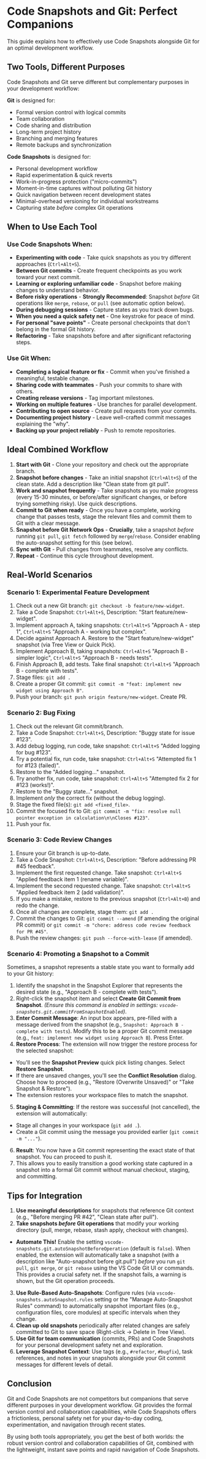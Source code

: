 # Code Snapshots and Git: Perfect Companions

This guide explains how to effectively use Code Snapshots alongside Git for an optimal development workflow.

## Two Tools, Different Purposes

Code Snapshots and Git serve different but complementary purposes in your development workflow:

**Git** is designed for:

- Formal version control with logical commits
- Team collaboration
- Code sharing and distribution
- Long-term project history
- Branching and merging features
- Remote backups and synchronization

**Code Snapshots** is designed for:

- Personal development workflow
- Rapid experimentation & quick reverts
- Work-in-progress protection ("micro-commits")
- Moment-in-time captures without polluting Git history
- Quick navigation between recent development states
- Minimal-overhead versioning for individual workstreams
- Capturing state _before_ complex Git operations

## When to Use Each Tool

### Use Code Snapshots When:

- **Experimenting with code** - Take quick snapshots as you try different approaches (`Ctrl+Alt+S`).
- **Between Git commits** - Create frequent checkpoints as you work toward your next commit.
- **Learning or exploring unfamiliar code** - Snapshot before making changes to understand behavior.
- **Before risky operations** - **Strongly Recommended**: Snapshot _before_ Git operations like `merge`, `rebase`, or `pull` (see automatic option below).
- **During debugging sessions** - Capture states as you track down bugs.
- **When you need a quick safety net** - One keystroke for peace of mind.
- **For personal "save points"** - Create personal checkpoints that don't belong in the formal Git history.
- **Refactoring** - Take snapshots before and after significant refactoring steps.

### Use Git When:

- **Completing a logical feature or fix** - Commit when you've finished a meaningful, testable change.
- **Sharing code with teammates** - Push your commits to share with others.
- **Creating release versions** - Tag important milestones.
- **Working on multiple features** - Use branches for parallel development.
- **Contributing to open source** - Create pull requests from your commits.
- **Documenting project history** - Leave well-crafted commit messages explaining the "why".
- **Backing up your project reliably** - Push to remote repositories.

## Ideal Combined Workflow

1. **Start with Git** - Clone your repository and check out the appropriate branch.
2. **Snapshot before changes** - Take an initial snapshot (`Ctrl+Alt+S`) of the clean state. Add a description like "Clean state from git pull".
3. **Work and snapshot frequently** - Take snapshots as you make progress (every 15-30 minutes, or before/after significant changes, or before trying something risky). Use quick descriptions.
4. **Commit to Git when ready** - Once you have a complete, working change that passes tests, stage the relevant files and commit them to Git with a clear message.
5. **Snapshot before Git Network Ops** - **Crucially**, take a snapshot _before_ running `git pull`, `git fetch` followed by `merge`/`rebase`. Consider enabling the auto-snapshot setting for this (see below).
6. **Sync with Git** - Pull changes from teammates, resolve any conflicts.
7. **Repeat** - Continue this cycle throughout development.

## Real-World Scenarios

### Scenario 1: Experimental Feature Development

1. Check out a new Git branch: `git checkout -b feature/new-widget`.
2. Take a Code Snapshot: `Ctrl+Alt+S`, Description: "Start feature/new-widget".
3. Implement approach A, taking snapshots: `Ctrl+Alt+S` "Approach A - step 1", `Ctrl+Alt+S` "Approach A - working but complex".
4. Decide against Approach A. Restore to the "Start feature/new-widget" snapshot (via Tree View or Quick Pick).
5. Implement Approach B, taking snapshots: `Ctrl+Alt+S` "Approach B - simpler logic", `Ctrl+Alt+S` "Approach B - needs tests".
6. Finish Approach B, add tests. Take final snapshot: `Ctrl+Alt+S` "Approach B - complete with tests".
7. Stage files: `git add .`
8. Create a proper Git commit: `git commit -m "feat: implement new widget using Approach B"`.
9. Push your branch: `git push origin feature/new-widget`. Create PR.

### Scenario 2: Bug Fixing

1. Check out the relevant Git commit/branch.
2. Take a Code Snapshot: `Ctrl+Alt+S`, Description: "Buggy state for issue #123".
3. Add debug logging, run code, take snapshot: `Ctrl+Alt+S` "Added logging for bug #123".
4. Try a potential fix, run code, take snapshot: `Ctrl+Alt+S` "Attempted fix 1 for #123 (failed)".
5. Restore to the "Added logging..." snapshot.
6. Try another fix, run code, take snapshot: `Ctrl+Alt+S` "Attempted fix 2 for #123 (works!)".
7. Restore to the "Buggy state..." snapshot.
8. Implement _only_ the correct fix (without the debug logging).
9. Stage the fixed file(s): `git add <fixed_file>`.
10. Commit the focused fix to Git: `git commit -m "fix: resolve null pointer exception in calculation\n\nCloses #123"`.
11. Push your fix.

### Scenario 3: Code Review Changes

1. Ensure your Git branch is up-to-date.
2. Take a Code Snapshot: `Ctrl+Alt+S`, Description: "Before addressing PR #45 feedback".
3. Implement the first requested change. Take snapshot: `Ctrl+Alt+S` "Applied feedback item 1 (rename variable)".
4. Implement the second requested change. Take snapshot: `Ctrl+Alt+S` "Applied feedback item 2 (add validation)".
5. If you make a mistake, restore to the previous snapshot (`Ctrl+Alt+B`) and redo the change.
6. Once all changes are complete, stage them: `git add .`
7. Commit the changes to Git: `git commit --amend` (if amending the original PR commit) or `git commit -m "chore: address code review feedback for PR #45"`.
8. Push the review changes: `git push --force-with-lease` (if amended).

### Scenario 4: Promoting a Snapshot to a Commit

Sometimes, a snapshot represents a stable state you want to formally add to your Git history:

1. Identify the snapshot in the Snapshot Explorer that represents the desired state (e.g., "Approach B - complete with tests").
2. Right-click the snapshot item and select **Create Git Commit from Snapshot**. _(Ensure this command is enabled in settings: `vscode-snapshots.git.commitFromSnapshotEnabled`)_.
3. **Enter Commit Message**: An input box appears, pre-filled with a message derived from the snapshot (e.g., `Snapshot: Approach B - complete with tests`). Modify this to be a proper Git commit message (e.g., `feat: implement new widget using Approach B`). Press Enter.
4. **Restore Process**: The extension will now trigger the restore process for the selected snapshot:

- You'll see the **Snapshot Preview** quick pick listing changes. Select **Restore Snapshot**.
- If there are unsaved changes, you'll see the **Conflict Resolution** dialog. Choose how to proceed (e.g., "Restore (Overwrite Unsaved)" or "Take Snapshot & Restore").
- The extension restores your workspace files to match the snapshot.

5. **Staging & Committing**: If the restore was successful (not cancelled), the extension will automatically:

- Stage all changes in your workspace (`git add .`).
- Create a Git commit using the message you provided earlier (`git commit -m "..."`).

6. **Result**: You now have a Git commit representing the exact state of that snapshot. You can proceed to push it.
7. This allows you to easily transition a good working state captured in a snapshot into a formal Git commit without manual checkout, staging, and committing.

## Tips for Integration

1. **Use meaningful descriptions** for snapshots that reference Git context (e.g., "Before merging PR #42", "Clean state after pull").
2. **Take snapshots _before_ Git operations** that modify your working directory (pull, merge, rebase, stash apply, checkout with changes).

- **Automate This!** Enable the setting `vscode-snapshots.git.autoSnapshotBeforeOperation` (default is `false`). When enabled, the extension will automatically take a snapshot (with a description like "Auto-snapshot before git.pull") _before_ you run `git pull`, `git merge`, or `git rebase` using the VS Code Git UI or commands. This provides a crucial safety net. If the snapshot fails, a warning is shown, but the Git operation proceeds.

3. **Use Rule-Based Auto-Snapshots**: Configure rules (via `vscode-snapshots.autoSnapshot.rules` setting or the "Manage Auto-Snapshot Rules" command) to automatically snapshot important files (e.g., configuration files, core modules) at specific intervals when they change.
4. **Clean up old snapshots** periodically after related changes are safely committed to Git to save space (Right-click -> Delete in Tree View).
5. **Use Git for team communication** (commits, PRs) and Code Snapshots for your personal development safety net and exploration.
6. **Leverage Snapshot Context**: Use tags (e.g., `#refactor`, `#bugfix`), task references, and notes in your snapshots alongside your Git commit messages for different levels of detail.

## Conclusion

Git and Code Snapshots are not competitors but companions that serve different purposes in your development workflow. Git provides the formal version control and collaboration capabilities, while Code Snapshots offers a frictionless, personal safety net for your day-to-day coding, experimentation, and navigation through recent states.

By using both tools appropriately, you get the best of both worlds: the robust version control and collaboration capabilities of Git, combined with the lightweight, instant save points and rapid navigation of Code Snapshots.
